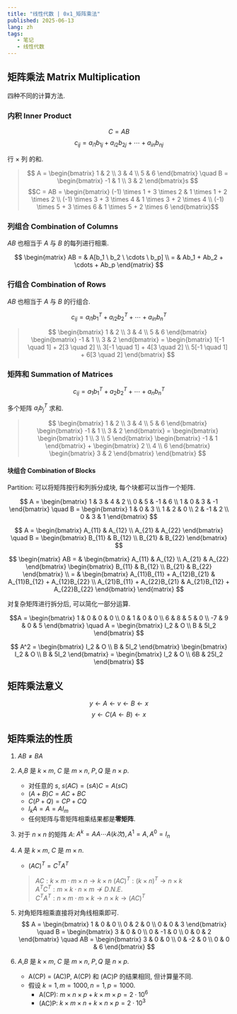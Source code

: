 ```yaml
---
title: "线性代数 | 0x1_矩阵乘法"
published: 2025-06-13
lang: zh
tags:
   - 笔记
   - 线性代数
---
```


## 矩阵乘法 Matrix Multiplication

四种不同的计算方法.

### 内积 Inner Product

$$C = AB$$
$$c_{ij} = a_{i1}b_{1j} + a_{i2}b_{2j} + \cdots + a_{in}b_{nj}$$

行 $\times$ 列 的和.  

> $$
A = \begin{bmatrix} 
   1 & 2 \\ 
   3 & 4 \\ 
   5 & 6 
\end{bmatrix} \quad 
B = \begin{bmatrix}
   -1 & 1 \\ 
   3 & 2 
\end{bmatrix}s
$$
> $$C = AB = \begin{bmatrix}
   (-1) \times 1 + 3 \times 2 & 1 \times 1 + 2 \times 2 \\ 
   (-1) \times 3 + 3 \times 4 & 1 \times 3 + 2 \times 4 \\ 
   (-1) \times 5 + 3 \times 6 & 1 \times 5 + 2 \times 6 
\end{bmatrix}$$

### 列组合 Combination of Columns 

$AB$ 也相当于 $A$ 与 $B$ 的每列进行相乘.

$$
\begin{matrix}
AB = & A[b_1 \ b_2 \ \cdots \ b_p] \\
   = & Ab_1 + Ab_2 + \cdots + Ab_p
\end{matrix}
$$

### 行组合 Combination of Rows

$AB$ 也相当于 $A$ 与 $B$ 的行组合.

$$c_{ij} = a_{i1}b^T_1 + a_{i2}b^T_2 + \cdots + a_{in}b^T_n$$

> $$ 
\begin{bmatrix} 
   1 & 2 \\ 
   3 & 4 \\ 
   5 & 6 
\end{bmatrix} 
\begin{bmatrix} 
   -1 & 1 \\ 
   3 & 2
\end{bmatrix} 
= 
\begin{bmatrix} 
   1[-1 \quad 1] + 2[3 \quad 2] \\ 
   3[-1 \quad 1] + 4[3 \quad 2] \\ 
   5[-1 \quad 1] + 6[3 \quad 2]
\end{bmatrix} 
$$

### 矩阵和 Summation of Matrices

$$c_{ij} = a_1b^T_1 + a_2b^T_2 + \cdots + a_nb^T_n$$

多个矩阵 $a_ib^T_j$ 求和.

>$$
\begin{bmatrix} 
   1 & 2 \\ 
   3 & 4 \\ 
   5 & 6
\end{bmatrix} 
\begin{bmatrix} 
   -1 & 1 \\ 
   3 & 2 
\end{bmatrix} = 
\begin{bmatrix} 
   \begin{bmatrix} 
      1 \\ 
      3 \\ 
      5 
   \end{bmatrix} 
   \begin{bmatrix} 
      -1 & 1 
   \end{bmatrix} + 
   \begin{bmatrix} 
      2 \\ 
      4 \\ 
      6 
   \end{bmatrix} 
   \begin{bmatrix} 
      3 & 2 
   \end{bmatrix} 
\end{bmatrix}
$$

#### 块组合 Combination of Blocks

Partition: 可以将矩阵按行和列拆分成块, 每个块都可以当作一个矩阵.

$$
A = \begin{bmatrix}
   1 & 3 & 4 & 2 \\ 
   0 & 5 & -1 & 6 \\ 
   1 & 0 & 3 & -1 
\end{bmatrix}  \quad
B = \begin{bmatrix}
   1 & 0 & 3 \\ 
   1 & 2 & 0 \\ 
   2 & -1 & 2 \\ 
   0 & 3 & 1 
 \end{bmatrix}
$$

$$
A = \begin{bmatrix}
   A_{11} & A_{12} \\ 
   A_{21} & A_{22} 
\end{bmatrix} \quad 
B = \begin{bmatrix}
   B_{11} & B_{12} \\ 
   B_{21} & B_{22} 
\end{bmatrix}
$$

$$
\begin{matrix}
AB = & 
   \begin{bmatrix}
      A_{11} & A_{12} \\ 
      A_{21} & A_{22} 
   \end{bmatrix} 
   \begin{bmatrix}
      B_{11} & B_{12} \\ 
      B_{21} & B_{22} 
   \end{bmatrix} \\
   = & \begin{bmatrix} A_{11}B_{11} + A_{12}B_{21} & A_{11}B_{12} + A_{12}B_{22} \\ A_{21}B_{11} + A_{22}B_{21} & A_{21}B_{12} + A_{22}B_{22} \end{bmatrix}
\end{matrix}
$$

对复杂矩阵进行拆分后, 可以简化一部分运算.

>
$$A = 
\begin{bmatrix}
   1 & 0 & 0 & 0 \\ 
   0 & 1 & 0 & 0 \\ 
   6 & 8 & 5 & 0 \\ 
   -7 & 9 & 0 & 5 
\end{bmatrix} \quad 
A = 
\begin{bmatrix}
   I_2 & O \\ 
   B & 5I_2 
\end{bmatrix}
 $$

 $$
 A^2 = 
\begin{bmatrix}
   I_2 & O \\ 
   B & 5I_2 
\end{bmatrix} 
\begin{bmatrix}
   I_2 & O \\ 
   B & 5I_2 
\end{bmatrix} = 
\begin{bmatrix}
   I_2 & O \\ 
   6B & 25I_2 
\end{bmatrix}
$$

## 矩阵乘法意义

$$y \leftarrow A \leftarrow v \leftarrow B \leftarrow x$$
$$ y \leftarrow C(A \leftarrow B) \leftarrow x$$ 

## 矩阵乘法的性质

1. $AB \not = BA$
2. $A$,$B$ 是 $k \times m$, $C$ 是 $m \times n$, $P,Q$ 是 $n \times p$.
   - 对任意的 $s$, $s(AC) = (sA)C = A(sC)$  
   - $(A + B)C = AC + BC$  
   - $C(P+Q)=CP+CQ$  
   - $I_kA = A = AI_m$  
   - 任何矩阵与零矩阵相乘结果都是**零矩阵**.
3. 对于 $n \times n$ 的矩阵 $A$: $A^k = AA \cdots A(k次), A^1=A, A^0 = I_n$
4. $A$ 是 $k \times m$, $C$ 是 $m \times n$.
   - $(AC)^T = C^TA^T$

   > $AC: k \times m \cdot m \times n \rightarrow k \times n$
   > $(AC)^T: (k \times n)^T \rightarrow n \times k$  
   > $A^TC^T: m \times k \cdot n \times m \not \rightarrow D.N.E.$  
   > $C^TA^T: n \times m \cdot m \times k \rightarrow n \times k \rightarrow (AC)^T$

5. 对角矩阵相乘直接将对角线相乘即可.
   $$
   A = \begin{bmatrix}
      1 & 0 & 0 \\
      0 & 2 & 0 \\ 
      0 & 0 & 3 
   \end{bmatrix} \quad 
   B = \begin{bmatrix}
      3 & 0 & 0 \\
      0 & -1 & 0 \\ 
      0 & 0 & 2 
   \end{bmatrix} \quad 
   AB = \begin{bmatrix}
      3 & 0 & 0 \\
      0 & -2 & 0 \\ 
      0 & 0 & 6 
   \end{bmatrix}
   $$

6. $A$,$B$ 是 $k \times m$, $C$ 是 $m \times n$, $P,Q$ 是 $n \times p$.
   - A(CP) = (AC)P, A(CP) 和 (AC)P 的结果相同, 但计算量不同.
   - 假设 $k = 1, m = 1000, n = 1, p = 1000$.
     - A(CP): $m \times n \times p + k \times m \times p = 2 \cdot 10^6$
     - (AC)P: $k \times m \times n + k \times n \times p = 2 \cdot 10^3$
